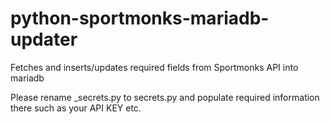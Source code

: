 # python-sportmonks-mariadb-updater
Fetches and inserts/updates required fields from Sportmonks API into mariadb

Please rename _secrets.py to secrets.py and populate required information there such as your API KEY etc.
